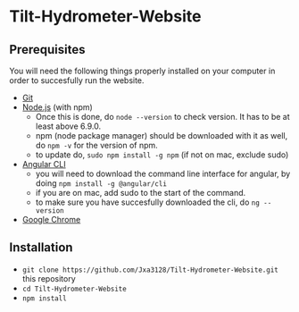 # Tilt-Hydrometer-Website


## Prerequisites

You will need the following things properly installed on your computer in order to succesfully run the website.

* [Git](https://git-scm.com/)
* [Node.js](https://nodejs.org/) (with npm)
  * Once this is done, do `node --version` to check version. It has to be at least above 6.9.0.
  * npm (node package manager) should be downloaded with it as well, do `npm -v` for the version of npm.
  * to update do, `sudo npm install -g npm` (if not on mac, exclude sudo)
* [Angular CLI](https://ember-cli.com/)
  * you will need to download the command line interface for angular, by doing `npm install -g @angular/cli`
  * if you are on mac, add sudo to the start of the command.
  * to make sure you have succesfully downloaded the cli, do `ng --version`
* [Google Chrome](https://google.com/chrome/)

## Installation

* `git clone https://github.com/Jxa3128/Tilt-Hydrometer-Website.git` this repository
* `cd Tilt-Hydrometer-Website`
* `npm install`
